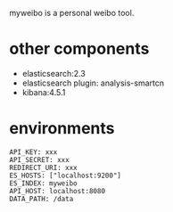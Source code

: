 myweibo is a personal weibo tool.

# other components

- elasticsearch:2.3
- elasticsearch plugin: analysis-smartcn
- kibana:4.5.1

# environments

```
API_KEY: xxx
API_SECRET: xxx
REDIRECT_URI: xxx
ES_HOSTS: ["localhost:9200"]
ES_INDEX: myweibo
API_HOST: localhost:8080
DATA_PATH: /data
```

